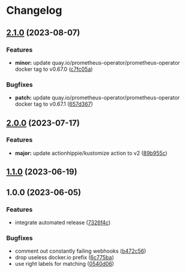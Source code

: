 # Changelog

## [2.1.0](https://github.com/kustomhippie/prometheus-operator/compare/v2.0.0...v2.1.0) (2023-08-07)


### Features

* **minor:** update quay.io/prometheus-operator/prometheus-operator docker tag to v0.67.0 ([c7fc05a](https://github.com/kustomhippie/prometheus-operator/commit/c7fc05a8c05fd1472286822ea60cbd091fc950b0))


### Bugfixes

* **patch:** update quay.io/prometheus-operator/prometheus-operator docker tag to v0.67.1 ([657d367](https://github.com/kustomhippie/prometheus-operator/commit/657d3670cf853c90025028f9612e189f1ab5e8a8))

## [2.0.0](https://github.com/kustomhippie/prometheus-operator/compare/v1.1.0...v2.0.0) (2023-07-17)


### Features

* **major:** update actionhippie/kustomize action to v2 ([89b955c](https://github.com/kustomhippie/prometheus-operator/commit/89b955c870942adde52d3a840cb2e953a5ca9344))

## [1.1.0](https://github.com/kustomhippie/prometheus-operator/compare/v1.0.0...v1.1.0) (2023-06-19)

## 1.0.0 (2023-06-05)


### Features

* integrate automated release ([7326f4c](https://github.com/kustomhippie/prometheus-operator/commit/7326f4c01262196b9563aa7deb2598a1231a118b))


### Bugfixes

* comment out constantly failing webhooks ([b472c56](https://github.com/kustomhippie/prometheus-operator/commit/b472c565475d2e8822a07a8768d25beb9699df65))
* drop useless docker.io prefix ([6c775ba](https://github.com/kustomhippie/prometheus-operator/commit/6c775ba32b2766d6d1142292e566448e03c1fe67))
* use right labels for matching ([0540d06](https://github.com/kustomhippie/prometheus-operator/commit/0540d0618e682c5a38c5ad292bc141cefca44457))
